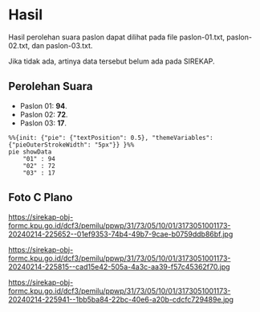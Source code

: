 # Hasil

Hasil perolehan suara paslon dapat dilihat pada file paslon-01.txt, paslon-02.txt, dan paslon-03.txt.

Jika tidak ada, artinya data tersebut belum ada pada SIREKAP.

## Perolehan Suara

 * Paslon 01: **94**.
 * Paslon 02: **72**.
 * Paslon 03: **17**.

```mermaid
%%{init: {"pie": {"textPosition": 0.5}, "themeVariables": {"pieOuterStrokeWidth": "5px"}} }%%
pie showData
    "01" : 94
    "02" : 72
    "03" : 17
```
## Foto C Plano

https://sirekap-obj-formc.kpu.go.id/dcf3/pemilu/ppwp/31/73/05/10/01/3173051001173-20240214-225652--01ef9353-74b4-49b7-9cae-b0759ddb86bf.jpg

https://sirekap-obj-formc.kpu.go.id/dcf3/pemilu/ppwp/31/73/05/10/01/3173051001173-20240214-225815--cad15e42-505a-4a3c-aa39-f57c45362f70.jpg

https://sirekap-obj-formc.kpu.go.id/dcf3/pemilu/ppwp/31/73/05/10/01/3173051001173-20240214-225941--1bb5ba84-22bc-40e6-a20b-cdcfc729489e.jpg
